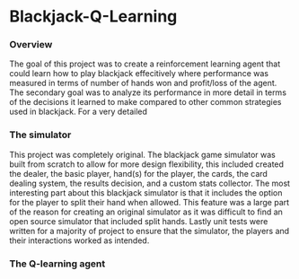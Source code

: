 # Blackjack-Q-Learning


### Overview
The goal of this project was to create a reinforcement learning agent that could learn how to play blackjack effecitively where performance was measured in terms of number of hands won and profit/loss of the agent. The secondary goal was to analyze its performance in more detail in terms of the decisions it learned to make compared to other common strategies used in blackjack. For a very detailed


### The simulator
This project was completely original. The blackjack game simulator was built from scratch to allow for more design flexibility, this included created the dealer, the basic player, hand(s) for the player, the cards, the card dealing system, the results decision, and a custom stats collector. The most interesting part about this blackjack simulator is that it includes the option for the player to split their hand when allowed. This feature was a large part of the reason for creating an original simulator as it was difficult to find an open source simulator that included split hands. Lastly unit tests were written for a majority of project to ensure that the simulator, the players and their interactions worked as intended.


### The Q-learning agent


